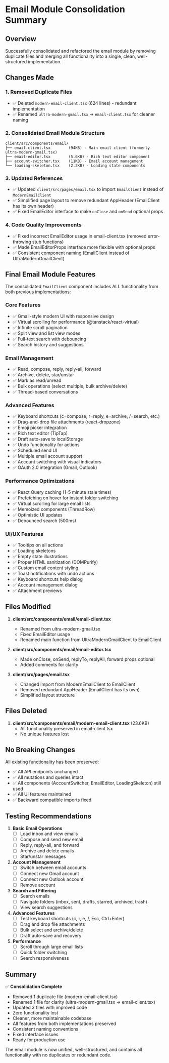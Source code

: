 # Email Module Consolidation Summary

## Overview
Successfully consolidated and refactored the email module by removing duplicate files and merging all functionality into a single, clean, well-structured implementation.

## Changes Made

### 1. **Removed Duplicate Files**
- ✅ Deleted `modern-email-client.tsx` (624 lines) - redundant implementation
- ✅ Renamed `ultra-modern-gmail.tsx` → `email-client.tsx` for cleaner naming

### 2. **Consolidated Email Module Structure**
```
client/src/components/email/
├── email-client.tsx        (94KB) - Main email client (formerly ultra-modern-gmail.tsx)
├── email-editor.tsx        (5.6KB) - Rich text editor component
├── account-switcher.tsx    (11KB) - Email account management
└── loading-skeleton.tsx    (2.2KB) - Loading state components
```

### 3. **Updated References**
- ✅ Updated `client/src/pages/email.tsx` to import `EmailClient` instead of `ModernEmailClient`
- ✅ Simplified page layout to remove redundant AppHeader (EmailClient has its own header)
- ✅ Fixed EmailEditor interface to make `onClose` and `onSend` optional props

### 4. **Code Quality Improvements**
- ✅ Fixed incorrect EmailEditor usage in email-client.tsx (removed error-throwing stub functions)
- ✅ Made EmailEditorProps interface more flexible with optional props
- ✅ Consistent component naming (EmailClient instead of UltraModernGmailClient)

## Final Email Module Features

The consolidated `EmailClient` component includes ALL functionality from both previous implementations:

### Core Features
- ✅ Gmail-style modern UI with responsive design
- ✅ Virtual scrolling for performance (@tanstack/react-virtual)
- ✅ Infinite scroll pagination
- ✅ Split view and list view modes
- ✅ Full-text search with debouncing
- ✅ Search history and suggestions

### Email Management
- ✅ Read, compose, reply, reply-all, forward
- ✅ Archive, delete, star/unstar
- ✅ Mark as read/unread
- ✅ Bulk operations (select multiple, bulk archive/delete)
- ✅ Thread-based conversations

### Advanced Features
- ✅ Keyboard shortcuts (c=compose, r=reply, e=archive, /=search, etc.)
- ✅ Drag-and-drop file attachments (react-dropzone)
- ✅ Emoji picker integration
- ✅ Rich text editor (TipTap)
- ✅ Draft auto-save to localStorage
- ✅ Undo functionality for actions
- ✅ Scheduled send UI
- ✅ Multiple email account support
- ✅ Account switching with visual indicators
- ✅ OAuth 2.0 integration (Gmail, Outlook)

### Performance Optimizations
- ✅ React Query caching (1-5 minute stale times)
- ✅ Prefetching on hover for instant folder switching
- ✅ Virtual scrolling for large email lists
- ✅ Memoized components (ThreadRow)
- ✅ Optimistic UI updates
- ✅ Debounced search (500ms)

### UI/UX Features
- ✅ Tooltips on all actions
- ✅ Loading skeletons
- ✅ Empty state illustrations
- ✅ Proper HTML sanitization (DOMPurify)
- ✅ Custom email content styling
- ✅ Toast notifications with undo actions
- ✅ Keyboard shortcuts help dialog
- ✅ Account management dialog
- ✅ Attachment previews

## Files Modified

1. **client/src/components/email/email-client.tsx**
   - Renamed from ultra-modern-gmail.tsx
   - Fixed EmailEditor usage
   - Renamed main function from UltraModernGmailClient to EmailClient

2. **client/src/components/email/email-editor.tsx**
   - Made onClose, onSend, replyTo, replyAll, forward props optional
   - Added comments for clarity

3. **client/src/pages/email.tsx**
   - Changed import from ModernEmailClient to EmailClient
   - Removed redundant AppHeader (EmailClient has its own)
   - Simplified layout structure

## Files Deleted

1. **client/src/components/email/modern-email-client.tsx** (23.6KB)
   - All functionality preserved in email-client.tsx
   - No unique features lost

## No Breaking Changes

All existing functionality has been preserved:
- ✅ All API endpoints unchanged
- ✅ All mutations and queries intact
- ✅ All components (AccountSwitcher, EmailEditor, LoadingSkeleton) still used
- ✅ All UI features maintained
- ✅ Backward compatible imports fixed

## Testing Recommendations

1. **Basic Email Operations**
   - [ ] Load inbox and view emails
   - [ ] Compose and send new email
   - [ ] Reply, reply-all, and forward
   - [ ] Archive and delete emails
   - [ ] Star/unstar messages

2. **Account Management**
   - [ ] Switch between email accounts
   - [ ] Connect new Gmail account
   - [ ] Connect new Outlook account
   - [ ] Remove account

3. **Search and Filtering**
   - [ ] Search emails
   - [ ] Navigate folders (inbox, sent, drafts, starred, archived, trash)
   - [ ] View search suggestions

4. **Advanced Features**
   - [ ] Test keyboard shortcuts (c, r, e, /, Esc, Ctrl+Enter)
   - [ ] Drag and drop file attachments
   - [ ] Bulk select and archive/delete
   - [ ] Draft auto-save and recovery

5. **Performance**
   - [ ] Scroll through large email lists
   - [ ] Quick folder switching
   - [ ] Search responsiveness

## Summary

✅ **Consolidation Complete**
- Removed 1 duplicate file (modern-email-client.tsx)
- Renamed 1 file for clarity (ultra-modern-gmail.tsx → email-client.tsx)
- Updated 3 files with improved code
- Zero functionality lost
- Cleaner, more maintainable codebase
- All features from both implementations preserved
- Consistent naming conventions
- Fixed interface issues
- Ready for production use

The email module is now unified, well-structured, and contains all functionality with no duplicates or redundant code.
